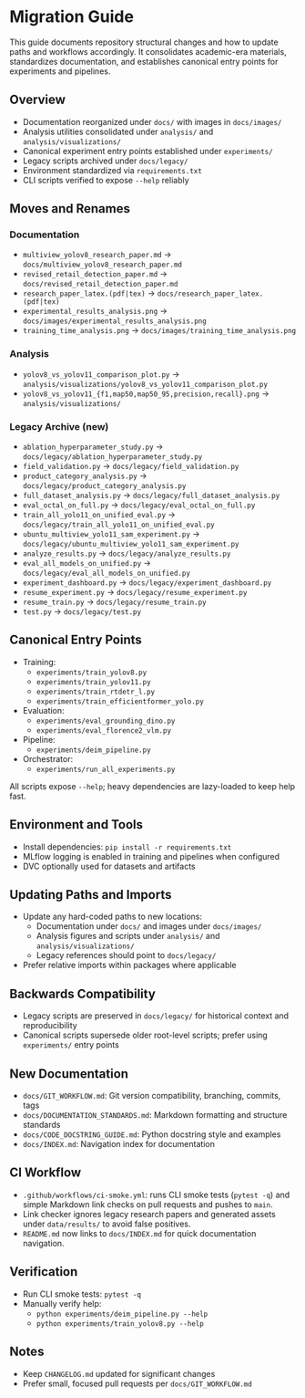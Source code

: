 # Migration Guide

This guide documents repository structural changes and how to update paths and workflows accordingly. It consolidates academic-era materials, standardizes documentation, and establishes canonical entry points for experiments and pipelines.

## Overview
- Documentation reorganized under `docs/` with images in `docs/images/`
- Analysis utilities consolidated under `analysis/` and `analysis/visualizations/`
- Canonical experiment entry points established under `experiments/`
- Legacy scripts archived under `docs/legacy/`
- Environment standardized via `requirements.txt`
- CLI scripts verified to expose `--help` reliably

## Moves and Renames

### Documentation
- `multiview_yolov8_research_paper.md` → `docs/multiview_yolov8_research_paper.md`
- `revised_retail_detection_paper.md` → `docs/revised_retail_detection_paper.md`
- `research_paper_latex.(pdf|tex)` → `docs/research_paper_latex.(pdf|tex)`
- `experimental_results_analysis.png` → `docs/images/experimental_results_analysis.png`
- `training_time_analysis.png` → `docs/images/training_time_analysis.png`

### Analysis
- `yolov8_vs_yolov11_comparison_plot.py` → `analysis/visualizations/yolov8_vs_yolov11_comparison_plot.py`
- `yolov8_vs_yolov11_{f1,map50,map50_95,precision,recall}.png` → `analysis/visualizations/`

### Legacy Archive (new)
- `ablation_hyperparameter_study.py` → `docs/legacy/ablation_hyperparameter_study.py`
- `field_validation.py` → `docs/legacy/field_validation.py`
- `product_category_analysis.py` → `docs/legacy/product_category_analysis.py`
- `full_dataset_analysis.py` → `docs/legacy/full_dataset_analysis.py`
- `eval_octal_on_full.py` → `docs/legacy/eval_octal_on_full.py`
- `train_all_yolo11_on_unified_eval.py` → `docs/legacy/train_all_yolo11_on_unified_eval.py`
- `ubuntu_multiview_yolo11_sam_experiment.py` → `docs/legacy/ubuntu_multiview_yolo11_sam_experiment.py`
- `analyze_results.py` → `docs/legacy/analyze_results.py`
- `eval_all_models_on_unified.py` → `docs/legacy/eval_all_models_on_unified.py`
- `experiment_dashboard.py` → `docs/legacy/experiment_dashboard.py`
- `resume_experiment.py` → `docs/legacy/resume_experiment.py`
- `resume_train.py` → `docs/legacy/resume_train.py`
- `test.py` → `docs/legacy/test.py`

## Canonical Entry Points
- Training:
  - `experiments/train_yolov8.py`
  - `experiments/train_yolov11.py`
  - `experiments/train_rtdetr_l.py`
  - `experiments/train_efficientformer_yolo.py`
- Evaluation:
  - `experiments/eval_grounding_dino.py`
  - `experiments/eval_florence2_vlm.py`
- Pipeline:
  - `experiments/deim_pipeline.py`
- Orchestrator:
  - `experiments/run_all_experiments.py`

All scripts expose `--help`; heavy dependencies are lazy-loaded to keep help fast.

## Environment and Tools
- Install dependencies: `pip install -r requirements.txt`
- MLflow logging is enabled in training and pipelines when configured
- DVC optionally used for datasets and artifacts

## Updating Paths and Imports
- Update any hard-coded paths to new locations:
  - Documentation under `docs/` and images under `docs/images/`
  - Analysis figures and scripts under `analysis/` and `analysis/visualizations/`
  - Legacy references should point to `docs/legacy/`
- Prefer relative imports within packages where applicable

## Backwards Compatibility
- Legacy scripts are preserved in `docs/legacy/` for historical context and reproducibility
- Canonical scripts supersede older root-level scripts; prefer using `experiments/` entry points

## New Documentation
- `docs/GIT_WORKFLOW.md`: Git version compatibility, branching, commits, tags
- `docs/DOCUMENTATION_STANDARDS.md`: Markdown formatting and structure standards
- `docs/CODE_DOCSTRING_GUIDE.md`: Python docstring style and examples
- `docs/INDEX.md`: Navigation index for documentation

## CI Workflow
- `.github/workflows/ci-smoke.yml`: runs CLI smoke tests (`pytest -q`) and simple Markdown link checks on pull requests and pushes to `main`.
- Link checker ignores legacy research papers and generated assets under `data/results/` to avoid false positives.
- `README.md` now links to `docs/INDEX.md` for quick documentation navigation.

## Verification
- Run CLI smoke tests: `pytest -q`
- Manually verify help:
  - `python experiments/deim_pipeline.py --help`
  - `python experiments/train_yolov8.py --help`

## Notes
- Keep `CHANGELOG.md` updated for significant changes
- Prefer small, focused pull requests per `docs/GIT_WORKFLOW.md`